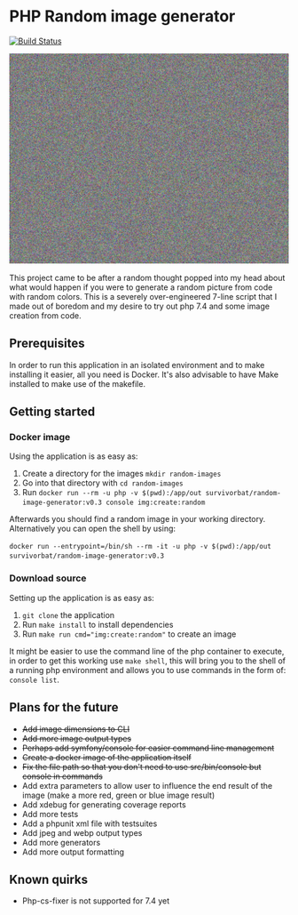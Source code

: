# PHP Random image generator

[![Build Status](https://travis-ci.com/survivorbat/php-random-image-generator.svg?branch=master)](https://travis-ci.com/survivorbat/php-random-image-generator)

![Example image](docs/example.png "Example image")

This project came to be after a random thought popped into my head about what would happen
if you were to generate a random picture from code with random colors. This is a severely
over-engineered 7-line script that I made out of boredom and my desire to try out php
7.4 and some image creation from code.

## Prerequisites

In order to run this application in an isolated environment and to make installing it
easier, all you need is Docker. It's also advisable to have Make installed to
make use of the makefile.

## Getting started

### Docker image

Using the application is as easy as:
1. Create a directory for the images `mkdir random-images`
2. Go into that directory with `cd random-images`
3. Run `docker run --rm -u php -v $(pwd):/app/out survivorbat/random-image-generator:v0.3 console img:create:random`

Afterwards you should find a random image in your working directory.
Alternatively you can open the shell by using:

`docker run --entrypoint=/bin/sh --rm -it -u php -v $(pwd):/app/out survivorbat/random-image-generator:v0.3`

### Download source

Setting up the application is as easy as:
1. `git clone` the application
2. Run `make install` to install dependencies
3. Run `make run cmd="img:create:random"` to create an image

It might be easier to use the command line of the php container to execute,
in order to get this working use `make shell`, this will bring you to the
shell of a running php environment and allows you to use commands in the form
of: `console list`.

## Plans for the future

- ~~Add image dimensions to CLI~~
- ~~Add more image output types~~
- ~~Perhaps add symfony/console for easier command line management~~
- ~~Create a docker image of the application itself~~
- ~~Fix the file path so that you don't need to use src/bin/console but console in commands~~
- Add extra parameters to allow user to influence the end result of the image (make a more red, green or blue image result)
- Add xdebug for generating coverage reports
- Add more tests
- Add a phpunit xml file with testsuites
- Add jpeg and webp output types
- Add more generators
- Add more output formatting

## Known quirks

- Php-cs-fixer is not supported for 7.4 yet
